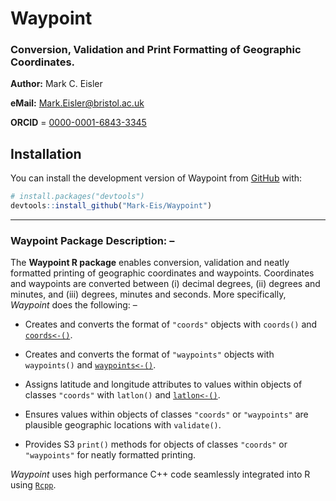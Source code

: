 # Waypoint
### Conversion, Validation and Print Formatting of Geographic Coordinates.

**Author:** Mark C. Eisler

**eMail:** Mark.Eisler@bristol.ac.uk

**ORCID** = [0000-0001-6843-3345](https://orcid.org/0000-0001-6843-3345)

## Installation

You can install the development version of Waypoint from [GitHub](https://github.com/) with:
      
``` r
# install.packages("devtools")
devtools::install_github("Mark-Eis/Waypoint")
```
---

### Waypoint Package Description: –

The **Waypoint R package** enables conversion, validation and neatly formatted printing of geographic coordinates and waypoints. Coordinates and waypoints are converted between (i) decimal degrees, (ii) degrees and minutes, and (iii) degrees, minutes and seconds. More specifically, *Waypoint* does the following: – 

- Creates and converts the format of `"coords"` objects with `coords()` and  [`coords<-()`](https://mark-eis.github.io/Waypoint/reference/coords.html).

- Creates and converts the format of `"waypoints"` objects with `waypoints()` and  [`waypoints<-()`](https://mark-eis.github.io/Waypoint/reference/waypoints.html).

- Assigns latitude and longitude attributes to values within objects of classes `"coords"` with `latlon()` and  [`latlon<-()`](https://mark-eis.github.io/Waypoint/reference/latlon.html).

- Ensures values within objects of classes `"coords"` or `"waypoints"` are plausible geographic locations with `validate()`.

- Provides S3 `print()` methods for objects of classes `"coords"` or `"waypoints"` for neatly formatted printing.

*Waypoint* uses high performance C++ code seamlessly integrated into R using [`Rcpp`](https://www.rcpp.org).
